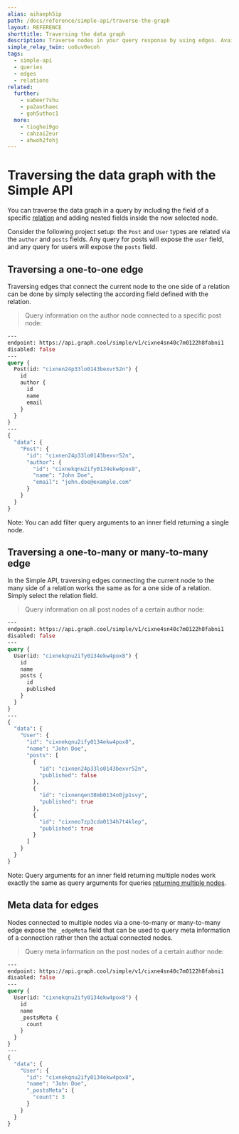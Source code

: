 ```yaml
---
alias: aihaeph5ip
path: /docs/reference/simple-api/traverse-the-graph
layout: REFERENCE
shorttitle: Traversing the data graph
description: Traverse nodes in your query response by using edges. Available edges in the GraphQL schema depend on types and relations in your backend.
simple_relay_twin: uo6uv0ecoh
tags:
  - simple-api
  - queries
  - edges
  - relations
related:
  further:
    - ua6eer7shu
    - pa2aothaec
    - goh5uthoc1
  more:
    - tioghei9go
    - cahzai2eur  
    - ahwoh2fohj
---
```


# Traversing the data graph with the Simple API

You can traverse the data graph in a query by including the field of a specific [relation](!alias-goh5uthoc1) and adding nested fields inside the now selected node.

Consider the following project setup: the `Post` and `User` types are related via the `author` and `posts` fields. Any query for posts will expose the `user` field, and any query for users will expose the `posts` field.

## Traversing a one-to-one edge

Traversing edges that connect the current node to the one side of a relation can be done by simply selecting the according field defined with the relation.

> Query information on the author node connected to a specific post node:

```graphql
---
endpoint: https://api.graph.cool/simple/v1/cixne4sn40c7m0122h8fabni1
disabled: false
---
query {
  Post(id: "cixnen24p33lo0143bexvr52n") {
    id
    author {
      id
      name
      email
    }
  }
}
---
{
  "data": {
    "Post": {
      "id": "cixnen24p33lo0143bexvr52n",
      "author": {
        "id": "cixnekqnu2ify0134ekw4pox8",
        "name": "John Doe",
        "email": "john.doe@example.com"
      }
    }
  }
}
```

Note: You can add filter query arguments to an inner field returning a single node.

## Traversing a one-to-many or many-to-many edge

In the Simple API, traversing edges connecting the current node to the many side of a relation works the same as for a one side of a relation. Simply select the relation field.

> Query information on all post nodes of a certain author node:

```graphql
---
endpoint: https://api.graph.cool/simple/v1/cixne4sn40c7m0122h8fabni1
disabled: false
---
query {
  User(id: "cixnekqnu2ify0134ekw4pox8") {
    id
    name
    posts {
      id
      published
    }
  }
}
---
{
  "data": {
    "User": {
      "id": "cixnekqnu2ify0134ekw4pox8",
      "name": "John Doe",
      "posts": [
        {
          "id": "cixnen24p33lo0143bexvr52n",
          "published": false
        },
        {
          "id": "cixnenqen38mb0134o0jp1svy",
          "published": true
        },
        {
          "id": "cixneo7zp3cda0134h7t4klep",
          "published": true
        }
      ]
    }
  }
}
```

Note: Query arguments for an inner field returning multiple nodes work exactly the same as query arguments for queries [returning multiple nodes](!alias-pa2aothaec).

## Meta data for edges

Nodes connected to multiple nodes via a one-to-many or many-to-many edge expose the `_edgeMeta` field that can be used to query meta information of a connection rather then the actual connected nodes.

> Query meta information on the post nodes of a certain author node:

```graphql
---
endpoint: https://api.graph.cool/simple/v1/cixne4sn40c7m0122h8fabni1
disabled: false
---
query {
  User(id: "cixnekqnu2ify0134ekw4pox8") {
    id
    name
    _postsMeta {
      count
    }
  }
}
---
{
  "data": {
    "User": {
      "id": "cixnekqnu2ify0134ekw4pox8",
      "name": "John Doe",
      "_postsMeta": {
        "count": 3
      }
    }
  }
}
```
